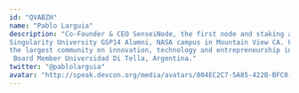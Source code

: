 ```yaml
---
id: "QVABZH"
name: "Pablo Larguia"
description: "Co-Founder & CEO SenseiNode, the first node and staking as a service provider in Latin America. 
Singularity University GSP14 Alumni, NASA campus in Mountain View CA. Founder of Red Innova
the largest community on innovation, technology and entrepreneurship in Latin America. Founder of Bumeran, biggest online recruitment company in the region.
 Board Member Universidad Di Tella, Argentina."
twitter: "@pablolarguia"
avatar: "http://speak.devcon.org/media/avatars/804EC2C7-5A85-422B-BFC0-5936CA597917_mj2UEXl.jpeg"
---
```

